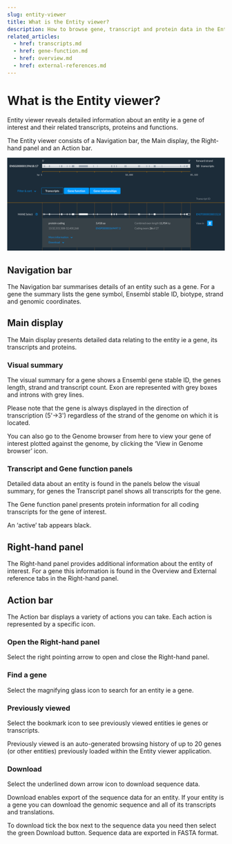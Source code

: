 ```yaml
---
slug: entity-viewer
title: What is the Entity viewer?
description: How to browse gene, transcript and protein data in the Entity viewer
related_articles:
  - href: transcripts.md
  - href: gene-function.md
  - href: overview.md
  - href: external-references.md
---
```


# What is the Entity viewer?

Entity viewer reveals detailed information about an entity ie a gene of interest and their related transcripts, proteins and functions.

The Entity viewer consists of a Navigation bar, the Main display, the Right-hand panel and an Action bar.


![](media/entity-viewer.png)


## Navigation bar

The Navigation bar summarises details of an entity such as a gene. For a gene the summary lists the gene symbol, Ensembl stable ID, biotype, strand and genomic coordinates. 


## Main display

The Main display presents detailed data relating to the entity ie a gene, its transcripts and proteins. 


### Visual summary

The visual summary for a gene shows a Ensembl gene stable ID, the genes length, strand and transcript count. Exon are represented with grey boxes and introns with grey lines.

Please note that the gene is always displayed in the direction of transcription (5'->3') regardless of the strand of the genome on which it is located.

You can also go to the Genome browser from here to view your gene of interest plotted against the genome, by clicking the ‘View in Genome browser’ icon.


### Transcript and Gene function panels

Detailed data about an entity is found in the panels below the visual summary, for genes the Transcript panel shows all transcripts for the gene. 

The Gene function panel presents protein information for all coding transcripts for the gene of interest.  

An ‘active’ tab appears black.


## Right-hand panel
 
The Right-hand panel provides additional information about the entity of interest. For a gene this information is found in the Overview and External reference tabs in the Right-hand panel.
 

## Action bar

The Action bar displays a variety of actions you can take. Each action is represented by a specific icon.


### Open the Right-hand panel

Select the right pointing arrow to open and close the Right-hand panel.


### Find a gene

Select the magnifying glass icon to search for an entity ie a gene. 


### Previously viewed

Select the bookmark icon to see previously viewed entities ie genes or transcripts.

Previously viewed is an auto-generated browsing history of up to 20 genes (or other entities) previously loaded within the Entity viewer application.
 

### Download

Select the underlined down arrow icon to download sequence data.

Download enables export of the sequence data for an entity. If your entity is a gene you can download the genomic sequence and all of its transcripts and translations.

To download tick the box next to the sequence data you need then select the green Download button. Sequence data are exported in FASTA format.

